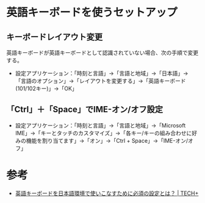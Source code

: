 # 英語キーボードを使うセットアップ

## キーボードレイアウト変更

英語キーボードが英語キーボードとして認識されていない場合、次の手順で変更する。

- 設定アプリケーション：「時刻と言語」→「言語と地域」→「日本語」→「言語のオプション」→「レイアウトを変更する」→「英語キーボード(101/102キー)」→「OK」

## 「Ctrl」＋「Space」でIME-オン/オフ設定

- 設定アプリケーション：「時刻と言語」→「言語と地域」→「Microsoft IME」→「キーとタッチのカスタマイズ」→「各キー/キーの組み合わせに好みの機能を割り当てます」→「オン」→「Ctrl + Space」→「IME-オン/オフ」

# 参考

- [英語キーボードを日本語環境で使いこなすために必須の設定とは？ \| TECH\+](https://news.mynavi.jp/article/20210610-1901710/)
